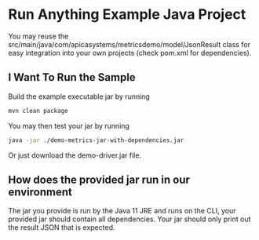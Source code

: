 # Run Anything Example Java Project

You may reuse the src/main/java/com/apicasystems/metricsdemo/model/JsonResult class for easy integration into your own projects (check pom.xml for dependencies).


## I Want To Run the Sample
Build the example executable jar by running

```bash
mvn clean package
```

You may then test your jar by running

```bash
java -jar ./demo-metrics-jar-with-dependencies.jar
```

Or just download the demo-driver.jar file.

## How does the provided jar run in our environment
The jar you provide is run by the Java 11 JRE and runs on the CLI, your provided jar should contain all dependencies. Your jar should only print out the result JSON that is expected.

